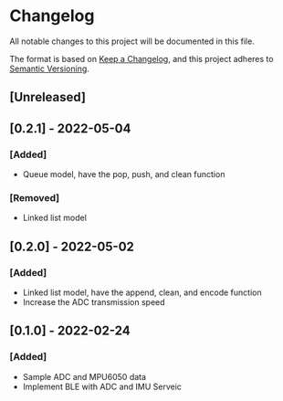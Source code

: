 # Changelog
All notable changes to this project will be documented in this file.

The format is based on [Keep a Changelog](https://keepachangelog.com/en/1.0.0/),
and this project adheres to [Semantic Versioning](https://semver.org/spec/v2.0.0.html).

## [Unreleased]

## [0.2.1] - 2022-05-04
### [Added]
- Queue model, have the pop, push, and clean function

### [Removed]
- Linked list model

## [0.2.0] - 2022-05-02
### [Added]
- Linked list model, have the append, clean, and encode function
- Increase the ADC transmission speed

## [0.1.0] - 2022-02-24
### [Added]
- Sample ADC and MPU6050 data
- Implement BLE with ADC and IMU Serveic